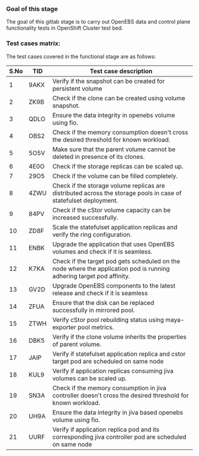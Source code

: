 ### Goal of this stage

The goal of this gitlab stage is to carry out OpenEBS data and control plane functionality tests in OpenShift Cluster test bed.

### Test cases matrix:

The test cases covered in the functional stage are as follows:

| S.No | TID  | Test case description                                        |
| ---- | ---- | ------------------------------------------------------------ |
| 1    | 9AKX | Verify if the snapshot can be created for persistent volume  |
| 2    | ZK9B | Check if the clone can be created using volume snapshot.     |
| 3    | QDLO | Ensure the data integrity in openebs volume using fio.       |
| 4    | OBS2 | Check if the memory consumption doesn't cross the desired threshold for known workload. |
| 5    | 5O5V | Make sure that the parent volume cannot be deleted in presence of its clones. |
| 6    | 4E0O | Check if the storage replicas can be scaled up.              |
| 7    | 29O5 | Check if the volume can be filled completely.                |
| 8    | 4ZWU | Check if the storage volume replicas are distributed across the storage pools in case of statefulset deployment. |
| 9    | 84PV | Check if the cStor volume capacity can be increased successfully. |
| 10   | ZD8F | Scale the statefulset application replicas and verify the ring configuration. |
| 11   | ENBK | Upgrade the application that uses OpenEBS volumes and check if it is seamless. |
| 12   | K7KA | Check if the target pod gets scheduled on the node where the application pod is running adhering target pod affinity. |
| 13   | GV2D | Upgrade OpenEBS components to the latest release and check if it is seamless |
| 14   | ZFUA | Ensure that the disk can be replaced successfully in mirrored pool. |
| 15   | ZTWH | Verify cStor pool rebuilding status using maya-exporter pool metrics. |
| 16   | DBK5 | Verify if the clone volume inherits the properties of parent volume. |
| 17   | JAIP | Verify if statefulset application replica and cstor target pod are scheduled on same node |
| 18   | KUL9 | Verify if application replicas consuming jiva volumes can be scaled up. |
| 19   | SN3A | Check if the memory consumption in jiva controller doesn't cross the desired threshold for known workload. |
| 20   | UH9A | Ensure the data integrity in jiva based openebs volume using fio. |
| 21   | UURF | Verify if application replica pod and its corresponding jiva controller pod are scheduled on same node |
